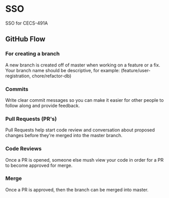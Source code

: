 # SSO
SSO for CECS-491A

## GitHub Flow
### For creating a branch
A new branch is created off of master when working on a feature or a fix. Your branch name should be descriptive, for example:
(feature/user-registration, chore/refactor-db)

### Commits
Write clear commit messages so you can make it easier for other people to follow along and provide feedback.

### Pull Requests (PR's)
Pull Requests help start code review and conversation about proposed changes before they're merged into the master branch.

### Code Reviews
Once a PR is opened, someone else mush view your code in order for a PR to become approved for merge. 

### Merge
Once a PR is approved, then the branch can be merged into master. 

